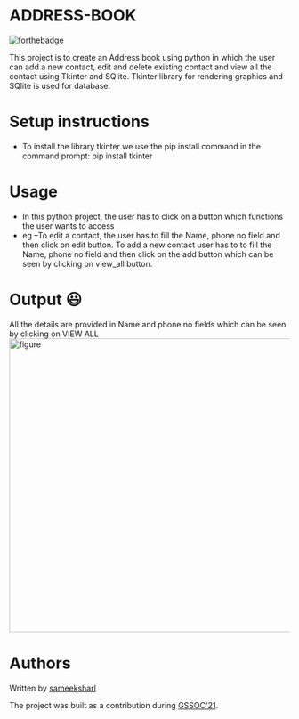 

# ADDRESS-BOOK

[![forthebadge](https://forthebadge.com/images/badges/made-with-python.svg)](https://forthebadge.com)

This project is to create an Address book using python in which the user can add a new contact, edit and delete existing contact and view all the contact using Tkinter and SQlite.
Tkinter library for rendering graphics and SQlite is used for database.


# Setup instructions
* To install the library tkinter we use the pip install command in the command prompt:
	pip install tkinter

# Usage
* In this python project, the user has to click on a button which functions the user wants to access
* eg –To edit a contact, the user has to fill the Name, phone no field and then click on edit button.
To add a new contact user has to to fill the Name, phone no field and then click on the add button which can be seen by clicking on view_all button.



# Output :smiley:
All the details are provided in Name and phone no fields which can be seen by clicking on VIEW ALL
<img width="528" alt="figure" src="https://user-images.githubusercontent.com/59785217/119015721-cf6ac700-b9b6-11eb-8aad-37f8665cda7c.png">

# Authors
Written by [sameeksharl](https://www.github.com/sameeksharl)

The project was built as a contribution during [GSSOC'21](https://gssoc.girlscript.tech/).
